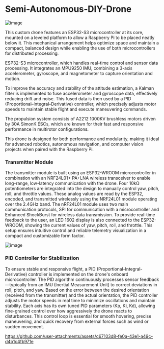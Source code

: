 # Semi-Autonomous-DIY-Drone

![image](https://github.com/user-attachments/assets/708b4ae7-6f90-4242-b625-455ff4f8ffbc)

This custom drone features an ESP32-S3 microcontroller at its core, mounted on a leveled platform to allow a Raspberry Pi to be placed neatly below it. This mechanical arrangement helps optimize space and maintain a compact, balanced design while enabling the use of both microcontrollers for distributed processing.

ESP32-S3 microcontroller, which handles real-time control and sensor data processing. It integrates an MPU9250 IMU, combining a 3-axis accelerometer, gyroscope, and magnetometer to capture orientation and motion.

To improve the accuracy and stability of the attitude estimation, a Kalman filter is implemented to fuse accelerometer and gyroscope data, effectively reducing drift and noise. This fused data is then used by a PID (Proportional–Integral–Derivative) controller, which precisely adjusts motor speeds to maintain stable flight and execute maneuvering commands.

The propulsion system consists of A2212 1000KV brushless motors driven by 30A SimonK ESCs, which are known for their fast and responsive performance in multirotor configurations.

This drone is designed for both performance and modularity, making it ideal for advanced robotics, autonomous navigation, and computer vision projects when paired with the Raspberry Pi.

### Transmitter Module
The transmitter module is built using an ESP32-WROOM microcontroller in combination with an NRF24L01+ PA+LNA wireless transceiver to enable long-range, low-latency communication with the drone. Four 10kΩ potentiometers are integrated into the design to manually control yaw, pitch, roll, and throttle values. These analog values are read by the ESP32, encoded, and transmitted wirelessly using the NRF24L01 module operating over the 2.4GHz band.
The nRF24L01 module uses two main communication protocols, SPI for communication with a microcontroller and Enhanced ShockBurst for wireless data transmission. To provide real-time feedback to the user, an LED 1602 display is also connected to the ESP32-WROOM, showing the current values of yaw, pitch, roll, and throttle. This setup ensures intuitive control and reliable telemetry visualization in a compact and customizable form factor.

![image](https://github.com/user-attachments/assets/f254e1fc-05b5-4980-9411-ce673dbfdcf3)

### PID Controller for Stabilization
To ensure stable and responsive flight, a PID (Proportional-Integral-Derivative) controller is implemented on the drone's onboard microcontroller. The PID algorithm continuously processes sensor feedback—typically from an IMU (Inertial Measurement Unit) to correct deviations in roll, pitch, and yaw. Based on the error between the desired orientation (received from the transmitter) and the actual orientation, the PID controller adjusts the motor speeds in real time to minimize oscillations and maintain stability. Each axis has its own tuned PID parameters (Kp, Ki, Kd), allowing fine-grained control over how aggressively the drone reacts to disturbances. This control loop is essential for smooth hovering, precise maneuvering, and quick recovery from external forces such as wind or sudden movement.

https://github.com/user-attachments/assets/c67103d8-fe0a-43e1-a49c-d4b1c4fb971e


